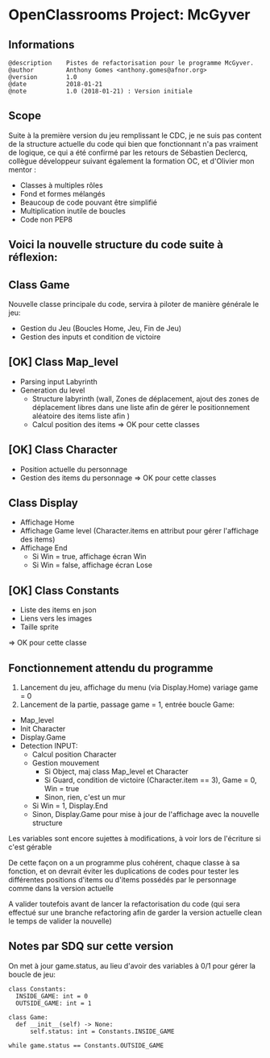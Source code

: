 # OpenClassrooms Project: McGyver

## Informations
    @description    Pistes de refactorisation pour le programme McGyver.
    @author         Anthony Gomes <anthony.gomes@afnor.org>
    @version        1.0
    @date           2018-01-21
    @note           1.0 (2018-01-21) : Version initiale


## Scope

Suite à la première version du jeu remplissant le CDC, je ne suis pas content de la structure actuelle du code qui bien que fonctionnant n'a pas vraiment de logique, ce qui a été confirmé par les retours de Sébastien Declercq, collègue développeur suivant également la formation OC, et d'Olivier mon mentor :
- Classes à multiples rôles
- Fond et formes mélangés
- Beaucoup de code pouvant être simplifié
- Multiplication inutile de boucles
- Code non PEP8

## Voici la nouvelle structure du code suite à réflexion:

## Class Game
Nouvelle classe principale du code, servira à piloter de manière générale le jeu:
- Gestion du Jeu (Boucles Home, Jeu, Fin de Jeu)
- Gestion des inputs et condition de victoire

## [OK] Class Map_level
- Parsing input Labyrinth
- Generation du level
  - Structure labyrinth (wall, Zones de déplacement, ajout des zones de déplacement libres dans une liste afin de gérer le positionnement aléatoire des items
    liste afin )
  - Calcul position des items
=> OK pour cette classes

## [OK] Class Character
- Position actuelle du personnage
- Gestion des items du personnage
=> OK pour cette classes

## Class Display
- Affichage Home
- Affichage Game level (Character.items en attribut pour gérer l'affichage des items)
- Affichage End
  - Si Win = true, affichage écran Win
  - Si Win = false, affichage écran Lose

## [OK] Class Constants
- Liste des items en json
- Liens vers les images
- Taille sprite

=> OK pour cette classe

## Fonctionnement attendu du programme
1. Lancement du jeu, affichage du menu (via Display.Home) variage game = 0
2. Lancement de la partie, passage game = 1, entrée boucle Game:
  - Map_level
  - Init Character
  - Display.Game
  - Detection INPUT:
    - Calcul position Character
    - Gestion mouvement
      - Si Object, maj class Map_level et Character
      - Si Guard, condition de victoire (Character.item == 3), Game = 0, Win = true
      - Sinon, rien, c'est un mur
    - Si Win = 1, Display.End
    - Sinon, Display.Game pour mise à jour de l'affichage avec la nouvelle structure

Les variables sont encore sujettes à modifications, à voir lors de l'écriture si c'est gérable

De cette façon on a un programme plus cohérent, chaque classe à sa fonction, et on devrait
éviter les duplications de codes pour tester les différentes positions d'items ou d'items
possédés par le personnage comme dans la version actuelle

A valider toutefois avant de lancer la refactorisation du code (qui sera effectué sur une
  branche refactoring afin de garder la version actuelle clean le temps de valider la nouvelle)

## Notes par SDQ sur cette version

On met à jour game.status, au lieu d'avoir des variables à 0/1 pour gérer la boucle de jeu:

```
class Constants:
  INSIDE_GAME: int = 0
  OUTSIDE_GAME: int = 1

class Game:
  def __init__(self) -> None:
      self.status: int = Constants.INSIDE_GAME

while game.status == Constants.OUTSIDE_GAME
```
